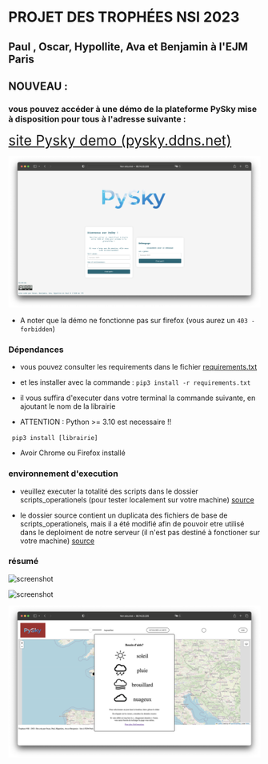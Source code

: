

# PROJET DES TROPHÉES NSI 2023 
## Paul , Oscar, Hypollite, Ava et Benjamin à l'EJM Paris

## NOUVEAU : 

### vous pouvez accéder à une démo de la plateforme PySky mise à disposition pour tous à l'adresse suivante : 

<span style="color:red; font-size:200%;">[site Pysky demo (pysky.ddns.net)](http://pysky.ddns.net)</span>

![screenshot](/site_principal.png)

* A noter que la démo ne fonctionne pas sur firefox (vous aurez un `403 - forbidden`)

###  Dépendances 

* vous pouvez consulter les requirements dans le fichier [requirements.txt](https://github.com/Oscar-T24/PySky/blob/main/requirements.txt)
* et les installer avec la commande  : `pip3 install -r requirements.txt`

* il vous suffira d'executer dans votre terminal la commande suivante, en ajoutant le nom de la librairie

* ATTENTION : Python >= 3.10 est necessaire !! 

` pip3 install [librairie]`

* Avoir Chrome ou Firefox installé

### environnement d'execution

* veuillez executer la totalité des scripts dans le dossier scripts_operationels (pour tester localement sur votre machine)
[source](https://github.com/Oscar-T24/PySky/tree/main/scripts%20op%C3%A9rationnels%20(pour%20la%20d%C3%A9mo%20locale))

* le dossier source contient un duplicata des fichiers de base de scripts_operationels, mais il a été modifié afin de pouvoir etre utilisé dans le deploiment de notre serveur (il n'est pas destiné à fonctioner sur votre machine) 
[source](https://github.com/Oscar-T24/Trophees-NSI-2023/tree/main/source)

### résumé

![screenshot](/capture.png)

![screenshot](/demo.png)

![screenshot](/DEMO2.PNG)
